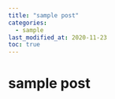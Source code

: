 ```yaml
---
title: "sample post"
categories: 
  - sample
last_modified_at: 2020-11-23
toc: true
---
```


# sample post